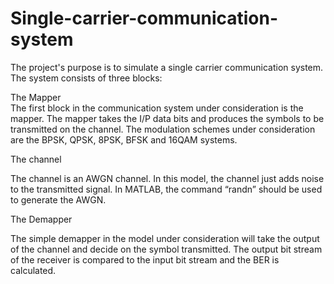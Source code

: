 # Single-carrier-communication-system
The project's purpose is to simulate a single carrier communication system.
The system consists of three blocks:

The Mapper  
The first block in the communication system under consideration is the mapper. The 
mapper takes the I/P data bits and produces the symbols to be transmitted on the channel. 
The modulation schemes under consideration are the BPSK, QPSK, 8PSK, BFSK and 
16QAM systems.

The channel 

The channel is an AWGN channel. In this model, the channel just adds noise to the 
transmitted signal. In MATLAB, the command “randn” should be used to generate the AWGN.

The Demapper 

The simple demapper in the model under consideration will take the output of the channel 
and decide on the symbol transmitted. The output bit stream of the receiver is compared to 
the input bit stream and the BER is calculated. 
